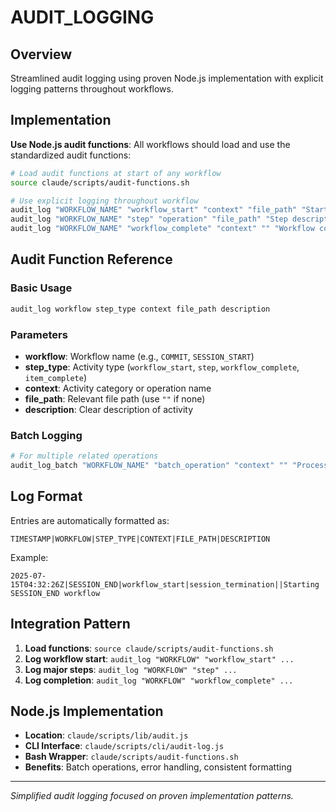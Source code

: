 # AUDIT_LOGGING

## Overview
Streamlined audit logging using proven Node.js implementation with explicit logging patterns throughout workflows.

## Implementation
**Use Node.js audit functions**: All workflows should load and use the standardized audit functions:

```bash
# Load audit functions at start of any workflow
source claude/scripts/audit-functions.sh

# Use explicit logging throughout workflow
audit_log "WORKFLOW_NAME" "workflow_start" "context" "file_path" "Starting workflow description"
audit_log "WORKFLOW_NAME" "step" "operation" "file_path" "Step description"
audit_log "WORKFLOW_NAME" "workflow_complete" "context" "" "Workflow completed successfully"
```

## Audit Function Reference

### Basic Usage
```bash
audit_log workflow step_type context file_path description
```

### Parameters
- **workflow**: Workflow name (e.g., `COMMIT`, `SESSION_START`) 
- **step_type**: Activity type (`workflow_start`, `step`, `workflow_complete`, `item_complete`)
- **context**: Activity category or operation name
- **file_path**: Relevant file path (use `""` if none)
- **description**: Clear description of activity

### Batch Logging
```bash
# For multiple related operations
audit_log_batch "WORKFLOW_NAME" "batch_operation" "context" "" "Processed 5 tasks successfully"
```

## Log Format
Entries are automatically formatted as:
```
TIMESTAMP|WORKFLOW|STEP_TYPE|CONTEXT|FILE_PATH|DESCRIPTION
```

Example:
```
2025-07-15T04:32:26Z|SESSION_END|workflow_start|session_termination||Starting SESSION_END workflow
```

## Integration Pattern
1. **Load functions**: `source claude/scripts/audit-functions.sh`
2. **Log workflow start**: `audit_log "WORKFLOW" "workflow_start" ...`
3. **Log major steps**: `audit_log "WORKFLOW" "step" ...`
4. **Log completion**: `audit_log "WORKFLOW" "workflow_complete" ...`

## Node.js Implementation
- **Location**: `claude/scripts/lib/audit.js`
- **CLI Interface**: `claude/scripts/cli/audit-log.js`
- **Bash Wrapper**: `claude/scripts/audit-functions.sh`
- **Benefits**: Batch operations, error handling, consistent formatting

---

*Simplified audit logging focused on proven implementation patterns.*